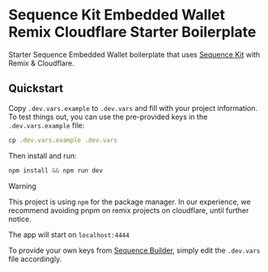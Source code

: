 # Sequence Kit Embedded Wallet Remix Cloudflare Starter Boilerplate

Starter Sequence Embedded Wallet boilerplate that uses [Sequence Kit](https://github.com/0xsequence/kit) with Remix & Cloudflare.

## Quickstart

Copy `.dev.vars.example` to `.dev.vars` and fill with your project information. To test things out, you can use the pre-provided keys in the `.dev.vars.example` file:

```js
cp .dev.vars.example .dev.vars
```

Then install and run:

```js
npm install && npm run dev
```

> [!WARNING]
> This project is using `npm` for the package manager. In our experience, we recommend avoiding pnpm on remix projects on cloudflare, until further notice.

The app will start on `localhost:4444`

To provide your own keys from [Sequence Builder](https://sequence.build/), simply edit the `.dev.vars` file accordingly.
